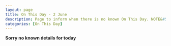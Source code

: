 ```yaml
---
layout: page
title: On This Day - 2 June
description: Page to inform when there is no known On This Day. NOTE&#58; There may still be comments.
categories: [On This Day]
---
```


**Sorry no known details for today**

